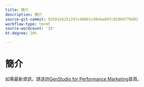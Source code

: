 ```yaml
---
title: 簡介
description: 簡介
source-git-commit: 92581e6251297c40001c99eba09fc019b9770d92
workflow-type: tm+mt
source-wordcount: '15'
ht-degree: 20%

---
```


# 簡介

如需最新資訊，請造訪[GenStudio for Performance Marketing](https://experienceleague.adobe.com/en/browse/genstudio-for-performance-marketing)首頁。
